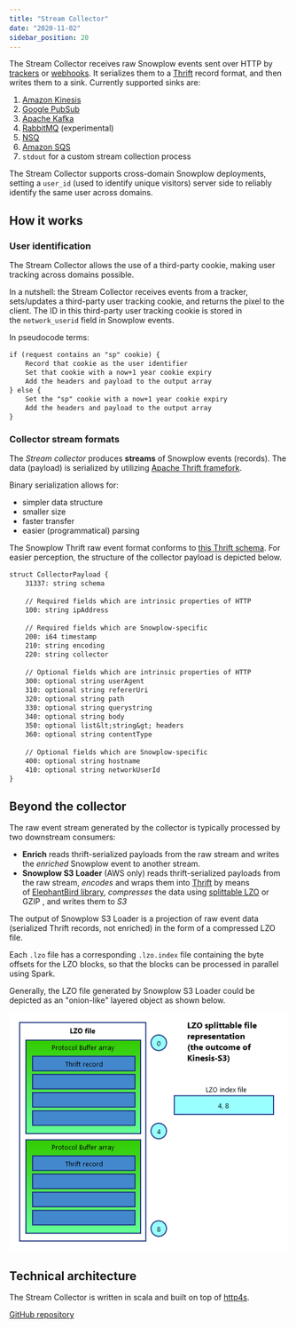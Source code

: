 ```yaml
---
title: "Stream Collector"
date: "2020-11-02"
sidebar_position: 20
---
```


The Stream Collector receives raw Snowplow events sent over HTTP by [trackers](/docs/sources/trackers/index.md) or [webhooks](/docs/sources/webhooks/index.md). It serializes them to a [Thrift](http://thrift.apache.org/) record format, and then writes them to a sink. Currently supported sinks are:

1. [Amazon Kinesis](http://aws.amazon.com/kinesis/)
2. [Google PubSub](https://cloud.google.com/pubsub/)
3. [Apache Kafka](http://kafka.apache.org/)
4. [RabbitMQ](https://www.rabbitmq.com/) (experimental)
5. [NSQ](http://nsq.io/)
6. [Amazon SQS](https://aws.amazon.com/sqs/)
7. `stdout` for a custom stream collection process

The Stream Collector supports cross-domain Snowplow deployments, setting a `user_id` (used to identify unique visitors) server side to reliably identify the same user across domains.

## How it works

### User identification

The Stream Collector allows the use of a third-party cookie, making user tracking across domains possible.

In a nutshell: the Stream Collector receives events from a tracker, sets/updates a third-party user tracking cookie, and returns the pixel to the client. The ID in this third-party user tracking cookie is stored in the `network_userid` field in Snowplow events.

In pseudocode terms:

```text
if (request contains an "sp" cookie) {
    Record that cookie as the user identifier
    Set that cookie with a now+1 year cookie expiry
    Add the headers and payload to the output array
} else {
    Set the "sp" cookie with a now+1 year cookie expiry
    Add the headers and payload to the output array
}
```

### Collector stream formats

The _Stream collector_ produces **streams** of Snowplow events (records). The data (payload) is serialized by utilizing [Apache Thrift framefork](http://thrift.apache.org/).

Binary serialization allows for:

- simpler data structure
- smaller size
- faster transfer
- easier (programmatical) parsing

The Snowplow Thrift raw event format conforms to [this Thrift schema](https://github.com/snowplow/iglu-central/blob/master/schemas/com.snowplowanalytics.snowplow/CollectorPayload/thrift/1-0-0). For easier perception, the structure of the collector payload is depicted below.

```text
struct CollectorPayload {
	31337: string schema

	// Required fields which are intrinsic properties of HTTP
	100: string ipAddress

	// Required fields which are Snowplow-specific
	200: i64 timestamp
	210: string encoding
	220: string collector

	// Optional fields which are intrinsic properties of HTTP
	300: optional string userAgent
	310: optional string refererUri
	320: optional string path
	330: optional string querystring
	340: optional string body
	350: optional list&lt;string&gt; headers
	360: optional string contentType

	// Optional fields which are Snowplow-specific
	400: optional string hostname
	410: optional string networkUserId
}
```

## Beyond the collector

The raw event stream generated by the collector is typically processed by two downstream consumers:

- **Enrich** reads thrift-serialized payloads from the raw stream and writes the _enriched_ Snowplow event to another stream.
- **Snowplow S3 Loader** (AWS only) reads thrift-serialized payloads from the raw stream, _encodes_ and wraps them into [Thrift](http://thrift.apache.org/) by means of [ElephantBird library](https://github.com/twitter/elephant-bird), _compresses_ the data using [splittable LZO](http://blog.cloudera.com/blog/2009/11/hadoop-at-twitter-part-1-splittable-lzo-compression/) or GZIP , and writes them to _S3_

The output of Snowplow S3 Loader is a projection of raw event data (serialized Thrift records, not enriched) in the form of a compressed LZO file.

Each `.lzo` file has a corresponding `.lzo.index` file containing the byte offsets for the LZO blocks, so that the blocks can be processed in parallel using Spark.

Generally, the LZO file generated by Snowplow S3 Loader could be depicted as an "onion-like" layered object as shown below.

![](images/lzo-file.png)

## Technical architecture

The Stream Collector is written in scala and built on top of [http4s](https://http4s.org).

[GitHub repository](https://github.com/snowplow/stream-collector)
